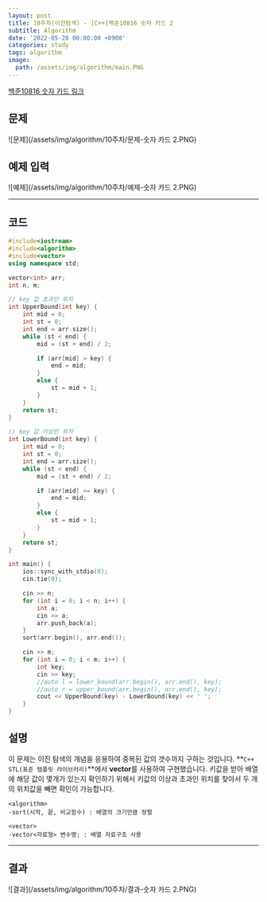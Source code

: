 ```yaml
---
layout: post
title: 10주차(이진탐색) - [C++]백준10816 숫자 카드 2
subtitle: Algorithm
date: '2022-05-20 00:00:00 +0900'
categories: study
tags: algorithm
image:
  path: /assets/img/algorithm/main.PNG
---
```


[백준10816 숫자 카드 링크](https://www.acmicpc.net/problem/10816)

<!--more-->

## 문제
![문제](/assets/img/algorithm/10주차/문제-숫자 카드 2.PNG)

## 예제 입력
![예제](/assets/img/algorithm/10주차/예제-숫자 카드 2.PNG)

---

## 코드
```cpp
#include<iostream>
#include<algorithm>
#include<vector>
using namespace std;

vector<int> arr;
int n, m;

// key 값 초과인 위치
int UpperBound(int key) {
    int mid = 0;
    int st = 0;
    int end = arr.size();
    while (st < end) {
        mid = (st + end) / 2;

        if (arr[mid] > key) {
            end = mid;
        }
        else {
            st = mid + 1;
        }
    }
    return st;
}

// key 값 이상인 위치
int LowerBound(int key) {
    int mid = 0;
    int st = 0;
    int end = arr.size();
    while (st < end) {
        mid = (st + end) / 2;

        if (arr[mid] >= key) {
            end = mid;
        }
        else {
            st = mid + 1;
        }
    }
    return st;
}

int main() {
    ios::sync_with_stdio(0);
    cin.tie(0);

    cin >> n;
    for (int i = 0; i < n; i++) {
        int a;
        cin >> a;
        arr.push_back(a);
    }
    sort(arr.begin(), arr.end());

    cin >> m;
    for (int i = 0; i < m; i++) {
        int key;
        cin >> key;
        //auto l = lower_bound(arr.begin(), arr.end(), key);
        //auto r = upper_bound(arr.begin(), arr.end(), key);
        cout << UpperBound(key) - LowerBound(key) << ' ';
    }
}
```
## 설명
 이 문제는 이진 탐색의 개념을 응용하여 중복된 값의 갯수까지 구하는 것입니다.
 **`C++ STL(표준 템플릿 라이브러리)`**에서 **vector**를 사용하여 구현했습니다.
 키값을 받아 배열에 해당 값이 몇개가 있는지 확인하기 위해서 키값의 이상과 초과인 위치를 찾아서 두 개의 위치값을 빼면 확인이 가능합니다.
```
<algorithm>
-sort(시작, 끝, 비교함수) : 배열의 크기만큼 정렬

<vector>
-vector<자료형> 변수명; : 배열 자료구조 사용
```
---

## 결과
![결과](/assets/img/algorithm/10주차/결과-숫자 카드 2.PNG)
